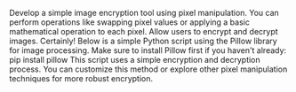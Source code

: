 Develop a simple image encryption tool using pixel manipulation. You can perform operations like swapping pixel values or applying a basic mathematical operation to each pixel. Allow users to encrypt and decrypt images.
Certainly! Below is a simple Python script using the Pillow library for image processing. Make sure to install Pillow first if you haven't already:
pip install pillow
This script uses a simple encryption and decryption process. You can customize this method or explore other pixel manipulation techniques for more robust encryption.
